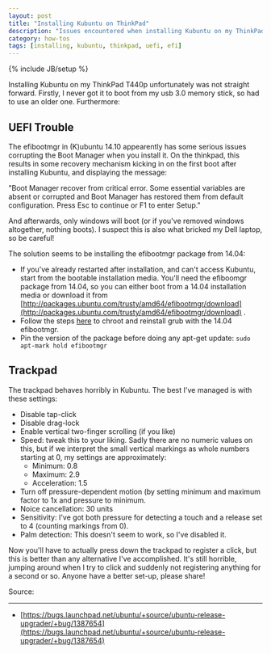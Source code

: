 ```yaml
---
layout: post
title: "Installing Kubuntu on ThinkPad"
description: "Issues encountered when installing Kubuntu on my ThinkPad T440p"
category: how-tos
tags: [installing, kubuntu, thinkpad, uefi, efi]
---
```

{% include JB/setup %}


Installing Kubuntu on my ThinkPad T440p unfortunately was not straight forward.
Firstly, I never got it to boot from my usb 3.0 memory stick,
so had to use an older one.
Furthermore:


UEFI Trouble
------------

The efibootmgr in (K)ubuntu 14.10 appearently has some serious issues
corrupting the Boot Manager when you install it.
On the thinkpad,
this results in some recovery mechanism kicking in
on the first boot after installing Kubuntu,
and displaying the message:

"Boot Manager recover from critical error.
Some essential variables are absent or corrupted
and Boot Manager has restored them from default configuration.
Press Esc to continue or F1 to enter Setup."

And afterwards,
only windows will boot
(or if you've removed windows altogether,
nothing boots).
I suspect this is also what bricked my Dell laptop,
so be careful!

The solution seems to be
installing the efibootmgr package from 14.04:

* If you've already restarted after installation,
and can't access Kubuntu,
start from the bootable installation media.
You'll need the efiboomgr package from 14.04,
so you can either boot from a 14.04 installation media
or download it from
[http://packages.ubuntu.com/trusty/amd64/efibootmgr/download](http://packages.ubuntu.com/trusty/amd64/efibootmgr/download)
.
* Follow the steps [here](http://superuser.com/questions/376470/how-to-reinstall-grub2-efi)
to chroot and reinstall grub
with the 14.04 efibootmgr.
* Pin the version of the package before doing any apt-get update:
`sudo apt-mark hold efibootmgr`

Trackpad
--------

The trackpad behaves horribly in Kubuntu.
The best I've managed is with these settings:

* Disable tap-click
* Disable drag-lock
* Enable vertical two-finger scrolling (if you like)
* Speed: tweak this to your liking.
Sadly there are no numeric values on this,
but if we interpret the small vertical markings as whole numbers
starting at 0,
my settings are approximately:
    * Minimum: 0.8
    * Maximum: 2.9
    * Acceleration: 1.5
* Turn off pressure-dependent motion (by setting minimum and maximum factor to 1x and pressure to minimum.
* Noice cancellation: 30 units
* Sensitivity: I've got both pressure for detecting a touch and a release set to 4 (counting markings from 0).
* Palm detection: This doesn't seem to work, so I've disabled it.

Now you'll have to actually press down the trackpad to register a click,
but this is better than any alternative I've accomplished.
It's still horrible,
jumping around when I try to click
and suddenly not registering anything for a second or so.
Anyone have a better set-up, please share!

Source:
_______

* [https://bugs.launchpad.net/ubuntu/+source/ubuntu-release-upgrader/+bug/1387654](https://bugs.launchpad.net/ubuntu/+source/ubuntu-release-upgrader/+bug/1387654)


